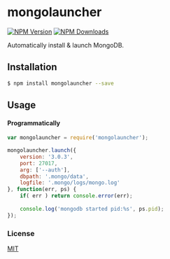 # mongolauncher

[![NPM Version][npm-image]][npm-url]
[![NPM Downloads][downloads-image]][downloads-url]

Automatically install & launch MongoDB.

## Installation
```sh
$ npm install mongolauncher --save
```

## Usage

#### Programmatically

```js
var mongolauncher = require('mongolauncher');

mongolauncher.launch({
	version: '3.0.3',
	port: 27017,
    arg: ['--auth'],
	dbpath: '.mongo/data',
	logfile: '.mongo/logs/mongo.log'
}, function(err, ps) {
	if( err ) return console.error(err);
	
	console.log('mongodb started pid:%s', ps.pid);
});
```

### License

  [MIT](LICENSE)  

[npm-image]: https://img.shields.io/npm/v/mongolauncher.svg?style=flat
[npm-url]: https://npmjs.org/package/mongolauncher
[downloads-image]: https://img.shields.io/npm/dm/mongolauncher.svg?style=flat
[downloads-url]: https://npmjs.org/package/mongolauncher
[travis-image-flat]: https://img.shields.io/travis/attrs/mongolauncher.svg?style=flat
[travis-image]: https://travis-ci.org/attrs/plexi.mongodb.svg?branch=master
[travis-url]: https://travis-ci.org/attrs/plexi.mongodb
[gratipay-image]: https://img.shields.io/gratipay/teamattrs.svg?style=flat
[gratipay-url]: https://gratipay.com/teamattrs/